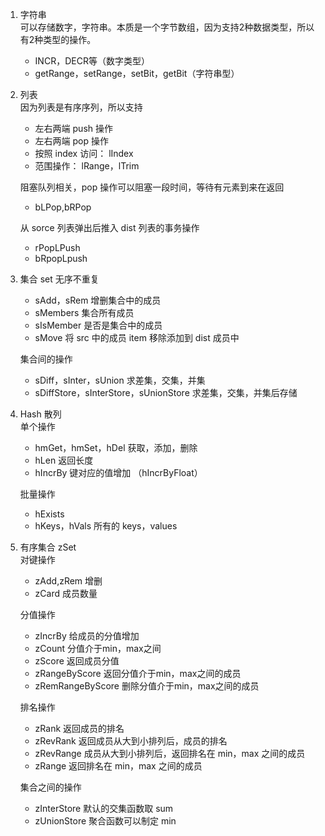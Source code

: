 1. 字符串  
 可以存储数字，字符串。本质是一个字节数组，因为支持2种数据类型，所以有2种类型的操作。 
    * INCR，DECR等（数字类型）
    * getRange，setRange，setBit，getBit（字符串型）
    
2. 列表   
  因为列表是有序序列，所以支持
    * 左右两端 push 操作
    * 左右两端 pop 操作
    * 按照 index 访问： lIndex 
    * 范围操作： lRange，lTrim
    
   阻塞队列相关，pop 操作可以阻塞一段时间，等待有元素到来在返回
    * bLPop,bRPop
    
   从 sorce 列表弹出后推入 dist 列表的事务操作
    * rPopLPush
    * bRpopLpush
    
3. 集合 set
   无序不重复
    * sAdd，sRem 增删集合中的成员
    * sMembers 集合所有成员
    * sIsMember 是否是集合中的成员
    * sMove 将 src 中的成员 item 移除添加到 dist 成员中
    
   集合间的操作
    * sDiff，sInter，sUnion 求差集，交集，并集
    * sDiffStore，sInterStore，sUnionStore 求差集，交集，并集后存储
    
4. Hash 散列    
   单个操作
    * hmGet，hmSet，hDel 获取，添加，删除
    * hLen 返回长度
    * hIncrBy 键对应的值增加 （hIncrByFloat）
    
   批量操作
    * hExists
    * hKeys，hVals 所有的 keys，values
    
5. 有序集合 zSet   
   对键操作
    * zAdd,zRem 增删
    * zCard 成员数量
    
   分值操作
    * zIncrBy 给成员的分值增加
    * zCount 分值介于min，max之间
    * zScore 返回成员分值
    * zRangeByScore 返回分值介于min，max之间的成员
    * zRemRangeByScore 删除分值介于min，max之间的成员
    
   排名操作
    * zRank 返回成员的排名
    * zRevRank 返回成员从大到小排列后，成员的排名
    * zRevRange 成员从大到小排列后，返回排名在 min，max 之间的成员
    * zRange 返回排名在 min，max 之间的成员
    
   集合之间的操作
    * zInterStore 默认的交集函数取 sum
    * zUnionStore 聚合函数可以制定 min
